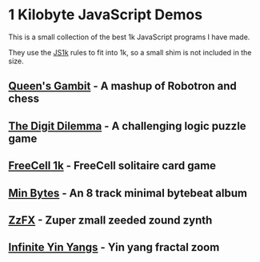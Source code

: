 # 1 Kilobyte JavaScript Demos

This is a small collection of the best 1k JavaScript programs I have made.

They use the [JS1k](https://js1k.com/) rules to fit into 1k, so a small shim is not included in the size.

## [Queen's Gambit](https://killedbyapixel.github.io/1k/QueensGambit/index_1k.html) -  A mashup of Robotron and chess

## [The Digit Dilemma](https://killedbyapixel.github.io/1k/DigitDilemma/index_1k.html) - A challenging logic puzzle game

## [FreeCell 1k](https://killedbyapixel.github.io/1k/FreeCell1k/index_1k.html) - FreeCell solitaire card game

## [Min Bytes](https://killedbyapixel.github.io/1k/MinBytes/index_1k.html) - An 8 track minimal bytebeat album

## [ZzFX](https://killedbyapixel.github.io/1k/ZzFX/index_1k.html) - Zuper zmall zeeded zound zynth

## [Infinite Yin Yangs](https://killedbyapixel.github.io/1k/InfiniteYinYangs/index_1k.html) - Yin yang fractal zoom
